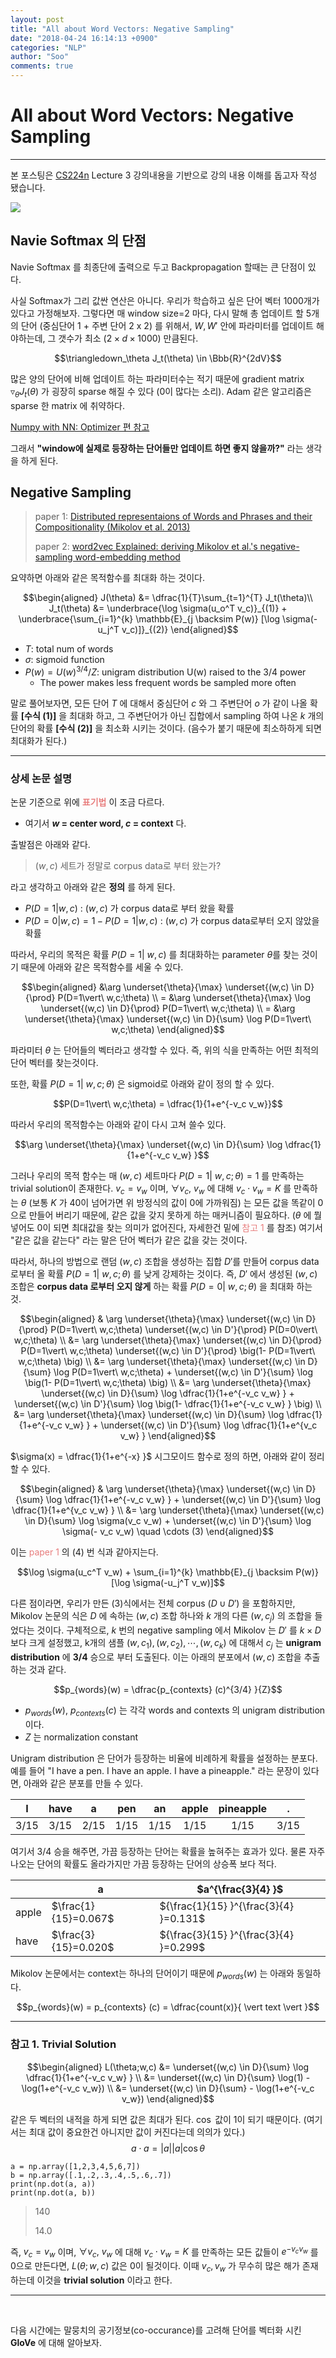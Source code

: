 ```yaml
---
layout: post
title: "All about Word Vectors: Negative Sampling"
date: "2018-04-24 16:14:13 +0900"
categories: "NLP"
author: "Soo"
comments: true
---
```

# All about Word Vectors: Negative Sampling

---
본 포스팅은 [CS224n](http://web.stanford.edu/class/cs224n/) Lecture 3 강의내용을 기반으로 강의 내용 이해를 돕고자 작성 됐습니다.

<img src="/assets/ML/nlp/L2_model_train.png">

## Navie Softmax 의 단점

Navie Softmax 를 최종단에 출력으로 두고 Backpropagation 할때는 큰 단점이 있다.

사실 Softmax가 그리 값싼 연산은 아니다. 우리가 학습하고 싶은 단어 벡터 1000개가 있다고 가정해보자. 그렇다면 매 window size=2 마다, 다시 말해 총 업데이트 할 5개의 단어 (중심단어 1 + 주변 단어 2 x 2) 를 위해서, $W, W'$ 안에 파라미터를 업데이트 해야하는데, 그 갯수가 최소 $(2 \times d \times 1000)$ 만큼된다.

$$\triangledown_\theta J_t(\theta) \in \Bbb{R}^{2dV}$$

많은 양의 단어에 비해 업데이트 하는 파라미터수는 적기 때문에 gradient matrix $\triangledown_\theta J_t(\theta)$ 가 굉장히 sparse 해질 수 있다 (0이 많다는 소리). Adam 같은 알고리즘은 sparse 한 matrix 에 취약하다.

[Numpy with NN: Optimizer 편 참고](https://simonjisu.github.io/deeplearning/2018/01/13/numpywithnn_5.html)

그래서 **"window에 실제로 등장하는 단어들만 업데이트 하면 좋지 않을까?"** 라는 생각을 하게 된다.

## Negative Sampling

> paper 1: [Distributed representaions of Words and Phrases and their Compositionality (Mikolov et al. 2013)](https://arxiv.org/abs/1310.4546)
>
> paper 2: [word2vec Explained: deriving Mikolov et al.'s negative-sampling word-embedding method](https://arxiv.org/abs/1402.3722)

요약하면 아래와 같은 목적함수를 최대화 하는 것이다.

$$\begin{aligned}
J(\theta) &= \dfrac{1}{T}\sum_{t=1}^{T} J_t(\theta)\\
J_t(\theta) &= \underbrace{\log \sigma(u_o^T v_c)}_{(1)} + \underbrace{\sum_{i=1}^{k} \mathbb{E}_{j \backsim P(w)} [\log \sigma(-u_j^T v_c)]}_{(2)}
\end{aligned}$$

* $T$: total num of words
* $\sigma$: sigmoid function
* $P(w) = {U(w)^{3/4}} / {Z}$: unigram distribution U(w) raised to the 3/4 power
    * The power makes less frequent words be sampled more often

말로 풀어보자면, 모든 단어 $T$ 에 대해서 중심단어 $c$ 와 그 주변단어 $o$ 가 같이 나올 확률 **[수식 (1)]** 을 최대화 하고, 그 주변단어가 아닌 집합에서 sampling 하여 나온 $k$ 개의 단어의 확률 **[수식 (2)]** 을 최소화 시키는 것이다. (음수가 붙기 때문에 최소하하게 되면 최대화가 된다.)

---

### 상세 논문 설명

논문 기준으로 위에 **<span style="color: #e87d7d">표기법</span>** 이 조금 다르다.
* 여기서 **$w$ = center word, $c$ = context** 다.

출발점은 아래와 같다.

> $(w, c)$ 세트가 정말로 corpus data로 부터 왔는가?

라고 생각하고 아래와 같은 **정의** 를 하게 된다.

* $P(D = 1 \vert w, c)$ : $(w, c)$ 가 corpus data로 부터 왔을 확률
* $P(D = 0 \vert w, c) = 1 - P(D = 1 \vert w, c)$ : $(w, c)$ 가 corpus data로부터 오지 않았을 확률

따라서, 우리의 목적은 확률 $P(D = 1\vert\ w, c)$ 를 최대화하는 parameter $\theta$를 찾는 것이기 때문에 아래와 같은 목적함수를 세울 수 있다.

$$\begin{aligned} &\arg \underset{\theta}{\max} \underset{(w,c) \in D}{\prod} P(D=1\vert\ w,c;\theta) \\
= &\arg \underset{\theta}{\max} \log \underset{(w,c) \in D}{\prod} P(D=1\vert\ w,c;\theta) \\
= &\arg \underset{\theta}{\max} \underset{(w,c) \in D}{\sum} \log P(D=1\vert\ w,c;\theta)
\end{aligned}$$

파라미터 $\theta$ 는 단어들의 벡터라고 생각할 수 있다. 즉, 위의 식을 만족하는 어떤 최적의 단어 벡터를 찾는것이다.

또한, 확률 $P(D=1\vert\ w,c;\theta)$ 은 sigmoid로 아래와 같이 정의 할 수 있다.

$$P(D=1\vert\ w,c;\theta) = \dfrac{1}{1+e^{-v_c v_w}}$$

따라서 우리의 목적함수는 아래와 같이 다시 고쳐 쓸수 있다.

$$\arg \underset{\theta}{\max} \underset{(w,c) \in D}{\sum} \log \dfrac{1}{1+e^{-v_c v_w} }$$

그러나 우리의 목적 함수는 매 $(w, c)$ 세트마다 $P(D=1\vert\ w,c;\theta)=1$ 를 만족하는 trivial solution이 존재한다. $v_c = v_w$ 이며, $\forall v_c,\ v_w$ 에 대해 $v_c \cdot v_w = K$ 를 만족하는 $\theta$ (보통 $K$ 가 40이 넘어가면 위 방정식의 값이 0에 가까워짐) 는 모든 값을 똑같이 0으로 만들어 버리기 때문에, 같은 값을 갖지 못하게 하는 매커니즘이 필요하다. ($\theta$ 에 뭘 넣어도 0이 되면 최대값을 찾는 의미가 없어진다, 자세한건 밑에 <span style="color: #e87d7d">참고 1</span> 를 참조) 여기서 "같은 값을 같는다" 라는 말은 단어 벡터가 같은 값을 갖는 것이다.

따라서, 하나의 방법으로 랜덤 $(w, c)$ 조합을 생성하는 집합 $D'$를 만들어 corpus data 로부터 올 확률 $P(D=1\vert \ w,c;\theta)$ 를 낮게 강제하는 것이다. 즉, $D'$ 에서 생성된 $(w, c)$ 조합은 **corpus data 로부터 오지 않게** 하는 확률 $P(D=0\vert\ w,c;\theta)$ 을 최대화 하는 것.

$$\begin{aligned}
& \arg \underset{\theta}{\max} \underset{(w,c) \in D}{\prod} P(D=1\vert\ w,c;\theta) \underset{(w,c) \in D'}{\prod} P(D=0\vert\ w,c;\theta) \\
&= \arg \underset{\theta}{\max} \underset{(w,c) \in D}{\prod} P(D=1\vert\ w,c;\theta) \underset{(w,c) \in D'}{\prod} \big(1- P(D=1\vert\ w,c;\theta) \big) \\
&= \arg \underset{\theta}{\max} \underset{(w,c) \in D}{\sum} \log P(D=1\vert\ w,c;\theta) + \underset{(w,c) \in D'}{\sum} \log \big(1- P(D=1\vert\ w,c;\theta) \big) \\
&= \arg \underset{\theta}{\max} \underset{(w,c) \in D}{\sum} \log \dfrac{1}{1+e^{-v_c v_w} } + \underset{(w,c) \in D'}{\sum} \log \big(1- \dfrac{1}{1+e^{-v_c v_w} } \big) \\
&= \arg \underset{\theta}{\max} \underset{(w,c) \in D}{\sum} \log \dfrac{1}{1+e^{-v_c v_w} } + \underset{(w,c) \in D'}{\sum} \log \dfrac{1}{1+e^{v_c v_w} }
\end{aligned}$$

$\sigma(x) = \dfrac{1}{1+e^{-x} }$ 시그모이드 함수로 정의 하면, 아래와 같이 정리 할 수 있다.

$$\begin{aligned}
& \arg \underset{\theta}{\max} \underset{(w,c) \in D}{\sum} \log \dfrac{1}{1+e^{-v_c v_w} } + \underset{(w,c) \in D'}{\sum} \log \dfrac{1}{1+e^{v_c v_w} } \\
&= \arg \underset{\theta}{\max} \underset{(w,c) \in D}{\sum} \log \sigma(v_c v_w) + \underset{(w,c) \in D'}{\sum} \log \sigma(- v_c v_w) \quad \cdots (3)
\end{aligned}$$

이는 <span style="color: #e87d7d">paper 1</span> 의 (4) 번 식과 같아지는다.

$$\log \sigma(u_c^T v_w) + \sum_{i=1}^{k} \mathbb{E}_{j \backsim P(w)} [\log \sigma(-u_j^T v_w)]$$

다른 점이라면, 우리가 만든 (3)식에서는 전체 corpus ($D \cup D'$) 을 포함하지만, Mikolov 논문의 식은 $D$ 에 속하는 $(w, c)$ 조합 하나와 $k$ 개의 다른 $(w, c_j)$ 의 조합을 들었다는 것이다. 구체적으로, $k$ 번의 negative sampling 에서 Mikolov 는 $D'$ 를 $k \times D$ 보다 크게 설정했고, k개의 샘플 $(w, c_1), (w, c_2), \cdots, (w, c_k)$ 에 대해서 $c_j$ 는 **unigram distribution** 에 **3/4** 승으로 부터 도출된다. 이는 아래의 분포에서 $(w, c)$ 조합을 추출 하는 것과 같다.

$$p_{words}(w) = \dfrac{p_{contexts} (c)^{3/4} }{Z}$$

* $p_{words}(w)$, $p_{contexts} (c)$ 는 각각 words and contexts 의 unigram distribution 이다.
* $Z$ 는 normalization constant

Unigram distribution 은 단어가 등장하는 비율에 비례하게 확률을 설정하는 분포다. 예를 들어 "I have a pen. I have an apple. I have a pineapple." 라는 문장이 있다면, 아래와 같은 분포를 만들 수 있다.

|I|have|a|pen|an|apple|pineapple|.|
|:-:|:-:|:-:|:-:|:-:|:-:|:-:|:-:|
|3/15|3/15|2/15|1/15|1/15|1/15|1/15|3/15|

여기서 3/4 승을 해주면, 가끔 등장하는 단어는 확률을 높혀주는 효과가 있다. 물론 자주 나오는 단어의 확률도 올라가지만 가끔 등장하는 단어의 상승폭 보다 적다.

| | a | $a^{\frac{3}{4} }$|
|-|-|-|
| apple |$\frac{1}{15}=0.067$   | ${\frac{1}{15} }^{\frac{3}{4} }=0.131$  |
| have  |$\frac{3}{15}=0.020$   | ${\frac{3}{15} }^{\frac{3}{4} }=0.299$   |

Mikolov 논문에서는 context는 하나의 단어이기 때문에 $p_{words}(w)$ 는 아래와 동일하다.

$$p_{words}(w) = p_{contexts} (c) = \dfrac{count(x)}{ \vert text \vert }$$

---

### 참고 1. Trivial Solution

$$\begin{aligned} L(\theta;w,c) &= \underset{(w,c) \in D}{\sum} \log \dfrac{1}{1+e^{-v_c v_w} } \\
&= \underset{(w,c) \in D}{\sum} \log(1) - \log(1+e^{-v_c v_w}) \\
&= \underset{(w,c) \in D}{\sum} - \log(1+e^{-v_c v_w})
\end{aligned}$$

같은 두 벡터의 내적을 하게 되면 값은 최대가 된다. $\cos$ 값이 1이 되기 때문이다. (여기서는 최대 값이 중요한건 아니지만 값이 커진다는데 의의가 있다.)
$$a\cdot a=\vert a \vert \vert a \vert \cos \theta $$

```
a = np.array([1,2,3,4,5,6,7])
b = np.array([.1,.2,.3,.4,.5,.6,.7])
print(np.dot(a, a))
print(np.dot(a, b))
```
> 140
>
> 14.0

즉, $v_c = v_w$ 이며, $\forall v_c,\ v_w$ 에 대해 $v_c \cdot v_w = K$ 를 만족하는 모든 값들이 $e^{-v_c v_w}$ 를 0으로 만든다면, $L(\theta; w, c)$ 값은 0이 될것이다. 이때 $v_c, v_w$ 가 무수히 많은 해가 존재하는데 이것을 **trivial solution** 이라고 한다.

---

<br>

다음 시간에는 말뭉치의 공기정보(co-occurance)를 고려해 단어를 벡터화 시킨 **GloVe** 에 대해 알아보자.

